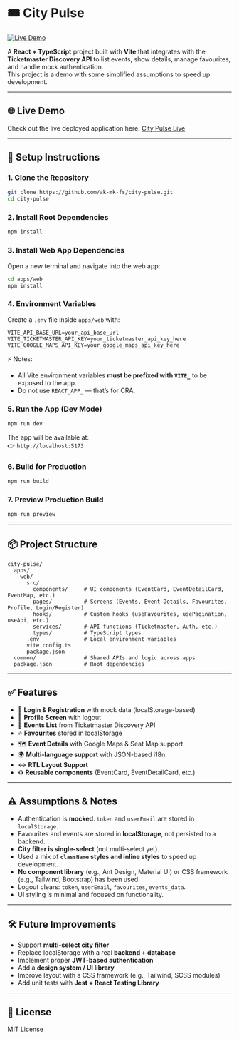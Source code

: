 # 🎟️ City Pulse

[![Live Demo](https://img.shields.io/badge/Live-Demo-brightgreen)](https://city-pulse-ak.netlify.app/)

A **React + TypeScript** project built with **Vite** that integrates with the **Ticketmaster Discovery API** to list events, show details, manage favourites, and handle mock authentication.  
This project is a demo with some simplified assumptions to speed up development.

---

## 🌐 Live Demo

Check out the live deployed application here: [City Pulse Live](https://city-pulse-ak.netlify.app/)

---

## 🚀 Setup Instructions

### 1. Clone the Repository
```bash
git clone https://github.com/ak-mk-fs/city-pulse.git
cd city-pulse
```

### 2. Install Root Dependencies
```bash
npm install
```

### 3. Install Web App Dependencies
Open a new terminal and navigate into the web app:
```bash
cd apps/web
npm install
```

### 4. Environment Variables
Create a `.env` file inside `apps/web` with:

```env
VITE_API_BASE_URL=your_api_base_url
VITE_TICKETMASTER_API_KEY=your_ticketmaster_api_key_here
VITE_GOOGLE_MAPS_API_KEY=your_google_maps_api_key_here
```

⚡ Notes:  
- All Vite environment variables **must be prefixed with `VITE_`** to be exposed to the app.  
- Do not use `REACT_APP_` — that’s for CRA.  

### 5. Run the App (Dev Mode)
```bash
npm run dev
```

The app will be available at:  
👉 `http://localhost:5173`

### 6. Build for Production
```bash
npm run build
```

### 7. Preview Production Build
```bash
npm run preview
```

---

## 📦 Project Structure
```
city-pulse/
  apps/
    web/
      src/
        components/     # UI components (EventCard, EventDetailCard, EventMap, etc.)
        pages/          # Screens (Events, Event Details, Favourites, Profile, Login/Register)
        hooks/          # Custom hooks (useFavourites, usePagination, useApi, etc.)
        services/       # API functions (Ticketmaster, Auth, etc.)
        types/          # TypeScript types
      .env              # Local environment variables
      vite.config.ts
      package.json
  common/               # Shared APIs and logic across apps
  package.json          # Root dependencies
```

---

## ✅ Features
- 🔐 **Login & Registration** with mock data (localStorage-based)
- 👤 **Profile Screen** with logout
- 📅 **Events List** from Ticketmaster Discovery API
- ⭐ **Favourites** stored in localStorage
- 🗺️ **Event Details** with Google Maps & Seat Map support
- 🌍 **Multi-language support** with JSON-based i18n
- ↔️ **RTL Layout Support**
- ♻️ **Reusable components** (EventCard, EventDetailCard, etc.)

---

## ⚠️ Assumptions & Notes
- Authentication is **mocked**. `token` and `userEmail` are stored in `localStorage`.
- Favourites and events are stored in **localStorage**, not persisted to a backend.
- **City filter is single-select** (not multi-select yet).
- Used a mix of **`className` styles and inline styles** to speed up development.
- **No component library** (e.g., Ant Design, Material UI) or CSS framework (e.g., Tailwind, Bootstrap) has been used.
- Logout clears: `token`, `userEmail`, `favourites`, `events_data`.
- UI styling is minimal and focused on functionality.

---

## 🛠️ Future Improvements
- Support **multi-select city filter**
- Replace localStorage with a real **backend + database**
- Implement proper **JWT-based authentication**
- Add a **design system / UI library**
- Improve layout with a CSS framework (e.g., Tailwind, SCSS modules)
- Add unit tests with **Jest + React Testing Library**

---

## 📜 License
MIT License

